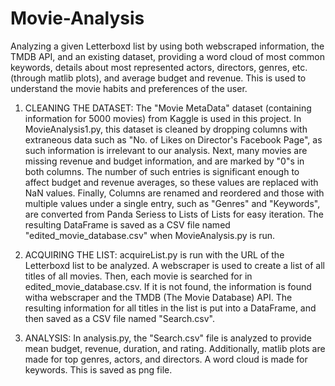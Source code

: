 # Movie-Analysis
Analyzing a given Letterboxd list by using both webscraped information, the TMDB API, and an existing dataset, providing a word
cloud of most common keywords, details about most represented actors, directors, genres, etc. (through matlib plots), and
average budget and revenue. This is used to understand the movie habits and preferences of the user.

1) CLEANING THE DATASET:
  The "Movie MetaData" dataset (containing information for 5000 movies) from Kaggle is used in this project. In MovieAnalysis1.py,
this dataset is cleaned by dropping columns with extraneous data such as "No. of Likes on Director's Facebook Page", as such 
information is irrelevant to our analysis. 
  Next, many movies are missing revenue and budget information, and are marked by "0"s in both columns. The number of such entries
is significant enough to affect budget and revenue averages, so these values are replaced with NaN values. 
  Finally, Columns are renamed and reordered and those with multiple values under a single entry, such as "Genres" and "Keywords",
are converted from Panda Seriess to Lists of Lists for easy iteration.
  The resulting DataFrame is saved as a CSV file named "edited_movie_database.csv" when MovieAnalysis.py is run.

2) ACQUIRING THE LIST:
  acquireList.py is run with the URL of the Letterboxd list to be analyzed. A webscraper is used to create a list of all titles of all movies. Then, each movie is searched for in edited_movie_database.csv. If it is not found, the information is found witha webscraper and the TMDB (The Movie Database) API.
  The resulting information for all titles in the list is put into a DataFrame, and then saved as a CSV file named "Search.csv".
  
3) ANALYSIS:
  In analysis.py, the "Search.csv" file is analyzed to provide mean budget, revenue, duration, and rating. Additionally, matlib plots are made for top genres, actors, and directors. A word cloud is made for keywords. This is saved as png file.
  

